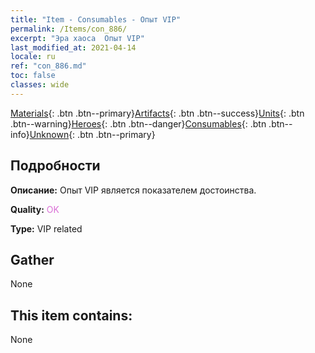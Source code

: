 ```yaml
---
title: "Item - Consumables - Опыт VIP"
permalink: /Items/con_886/
excerpt: "Эра хаоса  Опыт VIP"
last_modified_at: 2021-04-14
locale: ru
ref: "con_886.md"
toc: false
classes: wide
---
```

 [Materials](/ru/Items/){: .btn .btn--primary}[Artifacts](/ru/Items/Artifacts/){: .btn .btn--success}[Units](/ru/Items/Units/){: .btn .btn--warning}[Heroes](/ru/Items/Heroes/){: .btn .btn--danger}[Consumables](/ru/Items/Consumables/){: .btn .btn--info}[Unknown](/ru/Items/Unknown/){: .btn .btn--primary}

## Подробности
 **Описание:** Опыт VIP является показателем достоинства.

 **Quality:** <span style="color: #DA70D6">OK</span>

 **Type:** VIP related

## Gather

  None

## This item contains:

  None

